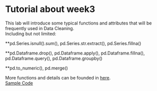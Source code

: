 # Tutorial about week3

This lab will introduce some typical functions and attributes that will be frequently used in Data Cleaning.<br>
Including but not limited:<br>

**pd.Series.isnull().sum(), pd.Series.str.extract(), pd.Series.fillna()<br>

**pd.Dataframe.drop(), pd.Dataframe.apply(), pd.Dataframe.fillna(), pd.Dataframe.query(), pd.Dataframe.groupby()<br>

**pd.to_numeric(), pd.merge()<br>

More functions and details can be founded in [here](https://pandas.pydata.org/pandas-docs/stable/reference/series.html).<br>
[Sample Code](https://github.com/szhbest/COMP9321/blob/master/Week3%20Data%20Cleaning/demo.py)

